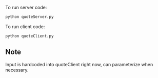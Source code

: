 To run server code:

```bash    
python quoteServer.py
``` 

To run client code:
    
```bash
python quoteClient.py
```

## Note 
Input is hardcoded into quoteClient right now, can parameterize when necessary.